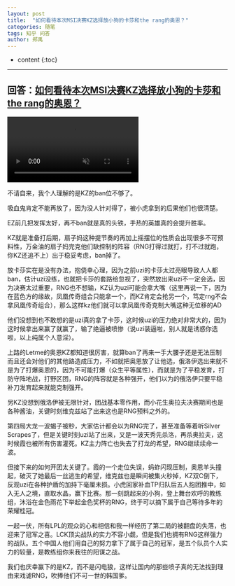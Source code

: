 ```yaml
---
layout: post
title:  "如何看待本次MSI决赛KZ选择放小狗的卡莎和the rang的奥恩？"
categories: 随笔
tags: 知乎 问答
author: 郑禹
---
```


* content
{:toc}
---
## 回答：[如何看待本次MSI决赛KZ选择放小狗的卡莎和the rang的奥恩？](https://www.zhihu.com/question/277983253/answer/397127833)

<video src="http://t1.aixinxi.net/o_1cvp9r2pg17c4g7l7r0l1vh0ca.mp4" autoplay controls preload loop muted width="300px"></video>

不请自来，我个人理解的是KZ的ban位不够了。

吸血鬼肯定不能再放了，因为没人针对得了，被小虎拿到的后果他们也很清楚。

EZ前几把发挥太好，再不ban就是真的头铁，手热的英雄真的会提升胜率。

KZ就是准备打后期，扇子妈这种提节奏的再加上摇摆位的性质会出现很多不可预料性，万金油的扇子妈完克他们缺控制的阵容（RNG打得过就打，打不过就跑，你KZ还追不上）出于稳妥考虑，ban掉了。

放卡莎实在是没有办法，抱侥幸心理，因为之前uzi的卡莎太过亮眼导致人人都ban，估计uzi没练，也就把卡莎的套路给忽视了，突然放出来uzi不一定会选，因为决赛太过重要，RNG也不想输，KZ认为uzi可能会拿大嘴（这里再说一下，因为在蓝色方的缘故，凤凰传奇组合只能拿一个，而KZ肯定会抢另一个，笃定rng不会拿凤凰传奇组合），那么这样kz他们就可以拿凤凰传奇克制大嘴这种无位移的AD

他们没想到也不敢想的是uzi真的拿了卡莎，这时候uzi的压力绝对非常大的，因为这时候拿出来赢了就赢了，输了绝逼被喷惨（说uzi装逼啦，别人就是诱惑你选啦，以上纯属个人意淫）。

上路的Letme的奥恩KZ都知道很厉害，就算ban了再来一手大腰子还是无法压制而且还会对他们的其他路造成压力，不如就把奥恩放了让他选，俄洛伊选出来就不是为了打爆奥恩的，因为不可能打爆（众生平等属性），而就是为了平稳发育，打防守阵地战，打野区团，RNG的阵容就是各种强开，他们以为的俄洛伊只要平稳补刀发育起来就能克制强开。

另KZ没想到俄洛伊被无限针对，团战基本零作用，而小花生奥拉夫决赛期间也是各种酱油，关键时刻维克兹站了出来这也是RNG预料之外的。

第四局大龙一波蝎子被秒，大家估计都会以为RNG完了，甚至准备等着听Silver Scrapes了，但是关键时刻uzi站了出来，又是一波天秀先杀洛，再杀奥拉夫，这时候霞也被所有伤害灌死。KZ主力阵亡也失去了打龙的希望，RNG继续续命一波。

但接下来的如何开团太关键了。霞的一个走位失误，蚂蚱闪现压制，奥恩羊头撞起，破灭了她最后一丝逃生的希望，维克兹也是瞬间被集火秒掉，KZ双C倒下，反观uzi在各种护盾的加持下毫厘未损。小虎回家补血TP归队后五人抱团推中，如入无人之境，直取水晶，赢下比赛。那一刻跳起来的小狗，登上舞台欢呼的教练组，沐浴在金色雨花下举起金色奖杯的RNG，终于可以摘下属于自己等待多年的荣耀桂冠。

一起一伏，所有LPL的观众的心和相信和我一样经历了第二局的被翻盘的失落，也迎来了冠军之喜。LCK顶尖战队的实力不容小觑，但是我们也拥有RNG这样强力的战队。五个中国人他们用自己的努力拿下了属于自己的冠军，是五个队员个人实力的较量，是教练组你来我往的阳谋之战。

我们也庆幸赢下的是KZ，而不是闪电狼，这样让国内的那些喷子真的无法找到理由来戏谑RNG，吹捧他们不可一世的韩国爹。